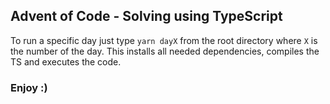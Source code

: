 ## Advent of Code - Solving using TypeScript

To run a specific day just type `yarn dayX` from the root directory where `X` is the number of the day. This installs all needed dependencies, compiles the TS and executes the code.

### Enjoy :)